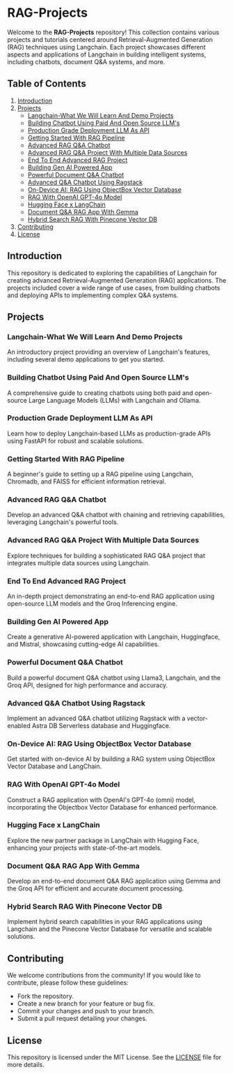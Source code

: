 # RAG-Projects

Welcome to the **RAG-Projects** repository! This collection contains various projects and tutorials centered around Retrieval-Augmented Generation (RAG) techniques using Langchain. Each project showcases different aspects and applications of Langchain in building intelligent systems, including chatbots, document Q&A systems, and more.

## Table of Contents

1. [Introduction](#introduction)
2. [Projects](#projects)
    - [Langchain-What We Will Learn And Demo Projects](#langchain-what-we-will-learn-and-demo-projects)
    - [Building Chatbot Using Paid And Open Source LLM's](#building-chatbot-using-paid-and-open-source-llms)
    - [Production Grade Deployment LLM As API](#production-grade-deployment-llm-as-api)
    - [Getting Started With RAG Pipeline](#getting-started-with-rag-pipeline)
    - [Advanced RAG Q&A Chatbot](#advanced-rag-qa-chatbot)
    - [Advanced RAG Q&A Project With Multiple Data Sources](#advanced-rag-qa-project-with-multiple-data-sources)
    - [End To End Advanced RAG Project](#end-to-end-advanced-rag-project)
    - [Building Gen AI Powered App](#building-gen-ai-powered-app)
    - [Powerful Document Q&A Chatbot](#powerful-document-qa-chatbot)
    - [Advanced Q&A Chatbot Using Ragstack](#advanced-qa-chatbot-using-ragstack)
    - [On-Device AI: RAG Using ObjectBox Vector Database](#on-device-ai-rag-using-objectbox-vector-database)
    - [RAG With OpenAI GPT-4o Model](#rag-with-openai-gpt-4o-model)
    - [Hugging Face x LangChain](#hugging-face-x-langchain)
    - [Document Q&A RAG App With Gemma](#document-qa-rag-app-with-gemma)
    - [Hybrid Search RAG With Pinecone Vector DB](#hybrid-search-rag-with-pinecone-vector-db)
3. [Contributing](#contributing)
4. [License](#license)

## Introduction

This repository is dedicated to exploring the capabilities of Langchain for creating advanced Retrieval-Augmented Generation (RAG) applications. The projects included cover a wide range of use cases, from building chatbots and deploying APIs to implementing complex Q&A systems.

## Projects

### Langchain-What We Will Learn And Demo Projects

An introductory project providing an overview of Langchain's features, including several demo applications to get you started.

### Building Chatbot Using Paid And Open Source LLM's

A comprehensive guide to creating chatbots using both paid and open-source Large Language Models (LLMs) with Langchain and Ollama.

### Production Grade Deployment LLM As API

Learn how to deploy Langchain-based LLMs as production-grade APIs using FastAPI for robust and scalable solutions.

### Getting Started With RAG Pipeline

A beginner's guide to setting up a RAG pipeline using Langchain, Chromadb, and FAISS for efficient information retrieval.

### Advanced RAG Q&A Chatbot

Develop an advanced Q&A chatbot with chaining and retrieving capabilities, leveraging Langchain's powerful tools.

### Advanced RAG Q&A Project With Multiple Data Sources

Explore techniques for building a sophisticated RAG Q&A project that integrates multiple data sources using Langchain.

### End To End Advanced RAG Project

An in-depth project demonstrating an end-to-end RAG application using open-source LLM models and the Groq Inferencing engine.

### Building Gen AI Powered App

Create a generative AI-powered application with Langchain, Huggingface, and Mistral, showcasing cutting-edge AI capabilities.

### Powerful Document Q&A Chatbot

Build a powerful document Q&A chatbot using Llama3, Langchain, and the Groq API, designed for high performance and accuracy.

### Advanced Q&A Chatbot Using Ragstack

Implement an advanced Q&A chatbot utilizing Ragstack with a vector-enabled Astra DB Serverless database and Huggingface.

### On-Device AI: RAG Using ObjectBox Vector Database

Get started with on-device AI by building a RAG system using ObjectBox Vector Database and LangChain.

### RAG With OpenAI GPT-4o Model

Construct a RAG application with OpenAI's GPT-4o (omni) model, incorporating the Objectbox Vector Database for enhanced performance.

### Hugging Face x LangChain

Explore the new partner package in LangChain with Hugging Face, enhancing your projects with state-of-the-art models.

### Document Q&A RAG App With Gemma

Develop an end-to-end document Q&A RAG application using Gemma and the Groq API for efficient and accurate document processing.

### Hybrid Search RAG With Pinecone Vector DB

Implement hybrid search capabilities in your RAG applications using Langchain and the Pinecone Vector Database for versatile and scalable solutions.

## Contributing

We welcome contributions from the community! If you would like to contribute, please follow these guidelines:
- Fork the repository.
- Create a new branch for your feature or bug fix.
- Commit your changes and push to your branch.
- Submit a pull request detailing your changes.

## License

This repository is licensed under the MIT License. See the [LICENSE](LICENSE) file for more details.
